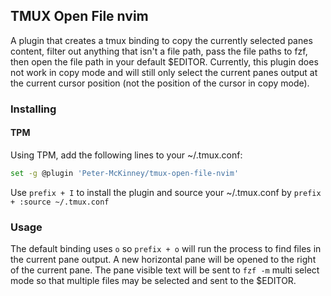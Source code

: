 ## TMUX Open File nvim

A plugin that creates a tmux binding to copy the currently selected panes content, filter out anything that isn't a file path, pass the file paths to fzf, then open the file path in your default $EDITOR. Currently, this plugin does not work in copy mode and will still only select the current panes output at the current cursor position (not the position of the cursor in copy mode).

### Installing

#### TPM

Using TPM, add the following lines to your ~/.tmux.conf:

```bash
set -g @plugin 'Peter-McKinney/tmux-open-file-nvim'
```

Use `prefix + I` to install the plugin and source your ~/.tmux.conf by `prefix + :source ~/.tmux.conf`

### Usage

The default binding uses `o` so `prefix + o` will run the process to find files in the current pane output. A new horizontal pane will be opened to the right of the current pane. The pane visible text will be sent to `fzf -m` multi select mode so that multiple files may be selected and sent to the $EDITOR.
